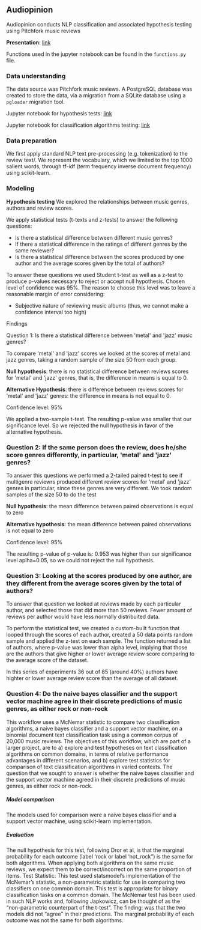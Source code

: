 ## Audiopinion
Audiopinion conducts NLP classification and associated hypothesis testing using Pitchfork music reviews

**Presentation**: [link](https://docs.google.com/presentation/d/1SeczrIDfq1cEGCOKwxKE1LMpYVLcog686coTyoyuS88/edit#slide=id.g59f5cd01eb_0_16)

Functions used in the jupyter notebook can be found in the `functions.py` file.

### **Data understanding**

The data source was Pitchfork music reviews. A PostgreSQL database was created to store the data, via a migration from a SQLite database using a `pgloader` migration tool.

Jupyter notebook for hypothesis tests: [link](https://github.com/glmack/music_reviews/blob/master/tests_1_to_3.ipynb)

Jupyter notebook for classification algorithms testing: [link](https://github.com/glmack/music_reviews/blob/master/binomial_pitchfork_content_sandbox-Copy1.ipynb)

### **Data preparation**
We first apply standard NLP text pre-processing (e.g. tokenization) to the review text/. We represent the vocabulary, which we limited to the top 1000 salient words, through tf-idf (term frequency inverse document frequency) using scikit-learn.

### **Modeling**

**Hypothesis testing**
We explored the relationships between music genres, authors and review scores.

We apply statistical tests (t-texts and z-tests) to answer the following questions:

- Is there a statistical difference between different music genres?
- If there a statistical difference in the ratings of different genres by the same reviewer?
- Is there a statistical difference between the scores produced by one author and the average scores given by the total of authors?

To answer these questions we used Student t-test as well as a z-test to produce p-values necessary to reject or accept null hypothesis. Chosen level of confidence was 95%. The reason to choose this level was to leave a reasonable margin of error considering:

- Subjective nature of reviewing music albums (thus, we cannot make a confidence interval too high)

Findings

Question 1: Is there a statistical difference between 'metal' and 'jazz' music genres?

To compare 'metal' and 'jazz' scores we looked at the scores of metal and jazz genres, taking a random sample of the size 50 from each group.

**Null hypothesis**: there is no statistical difference between reviews scores for 'metal' and 'jazz' genres, that is, the difference in means is equal to 0.

**Alternative Hypothesis**: there is difference between reviews scores for 'metal' and 'jazz' genres: the difference in means is not equal to 0.

Confidence level: 95%

We applied a two-sample t-test. The resulting p-value was smaller that our significance level. So we rejected the null hypothesis in favor of the alternative hypothesis.

### Question 2: If the same person does the review, does he/she score genres differently, in particular, 'metal' and 'jazz' genres?

To answer this questions we performed a 2-tailed paired t-test to see if multigenre reviewrs produced different review scores for 'metal' and 'jazz' genres in particular, since these genres are very different. We took random samples of the size 50 to do the test

**Null hypothesis**: the mean difference between paired observations is equal to zero

**Alternative hypothesis**: the mean difference between paired observations is not equal to zero

Confidence level: 95%

The resulting p-value of p-value is:  0.953 was higher than our significance level aplha=0.05, so we could not reject the null hypothesis.

### Question 3: Looking at the scores produced by one author, are they different from the average scores given by the total of authors? 

To answer that question we looked at reviews made by each particular author, and selected those that did more than 50 reviews. Fewer amount of reviews per author would have less normally distribuited data.

To perform the statistical test, we created a custom-built function that looped through the scores of each author, created a 50 data points random sample and applied the z-test on each sample. The function returned a list of authors, where p-value was lower than alpha level, implying that those are the authors that give higher or lower average review score comparing to the average score of the dataset.

In this series of experiments 36 out of 85 (around 40%) authors have highter or lower average review score than the average of all dataset.

### Question 4: Do the naive bayes classifier and the support vector machine agree in their discrete predictions of music genres, as either rock or non-rock

This workflow uses a McNemar statistic to compare two classification algorithms, a naive bayes classifier and a support vector machine, on a binomial document text classification task using a common corpus of 20,000 music reviews. The objectives of this workflow, which are part of a larger project, are to a) explore and test hypotheses on text classification algorithms on common domains, in terms of relative performance advantages in different scenarios, and b) explore test statistics for comparison of text classification algorithms in varied contexts. The question that we sought to answer is whether the naive bayes classifier and the support vector machine agreed in their discrete predictions of music genres, as either rock or non-rock.

##### Model comparison
The models used for comparison were a naive bayes classifier and a support vector machine, using scikit-learn implementation.

##### Evaluation
The null hypothesis for this test, following Dror et al, is that the marginal probability for each outcome (label ‘rock or label ‘not_rock”) is the same for both algorithms. When applying both algorithms on the same music reviews, we expect them to be correct/incorrect on the same proportion of items. 
Test Statistic: This test used statsmodel’s implementation of the McNemar’s statistic, a non-parametric statistic for use in comparing two classifiers on one common domain. This test is appropriate for binary classification tasks on a common domain. The McNemar test has been used in such NLP works and, following Japkowicz, can be thought of as the “non-parametric counterpart of the t-test”. 
The finding: was that the two models did not “agree” in their predictions. The marginal probability of each outcome was not the same for both algorithms.	
